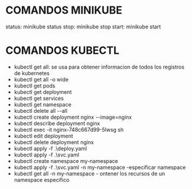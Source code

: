# COMANDOS MINIKUBE
status: minikube status
stop: minikube stop
start: minikube start


# COMANDOS KUBECTL
- kubectl get all: se usa para obtener informacion de todos los registros de kubernetes
- kubectl get all -o wide
- kubectl get pods
- kubectl get deployment
- kubectl get services
- kubectl get namespace
- kubectl delete all --all
- kubectl create deployment nginx --image=nginx
- kubectl describe deployment nginx
- kubectl exec -it nginx-748c667d99-5lwsg sh
- kubectl edit deployment
- kubectl delete deployment nginx
- kubectl apply -f .\deploy.yaml
- kubectl apply -f .\svc.yaml
- kubectl create namespace my-namespace
- kubectl apply -f .\svc.yaml -n my-namespace -especificar namespace
- kubectl get all -n my-namespace -  ontener los recursos de un namespace especifico

